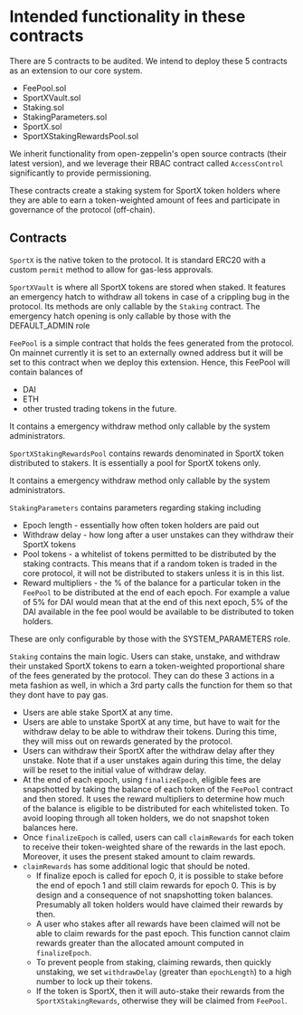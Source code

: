 # Intended functionality in these contracts
There are 5 contracts to be audited. We intend to deploy these 5 contracts as an extension to our core system. 

- FeePool.sol
- SportXVault.sol
- Staking.sol
- StakingParameters.sol
- SportX.sol
- SportXStakingRewardsPool.sol

We inherit functionality from open-zeppelin's open source contracts (their latest version), and we leverage their RBAC contract called `AccessControl` significantly to provide permissioning. 

These contracts create a staking system for SportX token holders where they are able to earn a token-weighted amount of fees and participate in governance of the protocol (off-chain). 

## Contracts

`SportX` is the native token to the protocol. It is standard ERC20 with a custom `permit` method to allow for gas-less approvals.

`SportXVault` is where all SportX tokens are stored when staked. It features an emergency hatch to withdraw all tokens in case of a crippling bug in the protocol. Its methods are only callable by the `Staking` contract. The emergency hatch opening is only callable by those with the DEFAULT_ADMIN role

`FeePool` is a simple contract that holds the fees generated from the protocol. On mainnet currently it is set to an externally owned address but it will be set to this contract when we deploy this extension. Hence, this FeePool will contain balances of 

- DAI
- ETH
- other trusted trading tokens in the future. 

It contains a emergency withdraw method only callable by the system administrators. 

`SportXStakingRewardsPool` contains rewards denominated in SportX token distributed to stakers. It is essentially a pool for SportX tokens only. 

It contains a emergency withdraw method only callable by the system administrators. 

`StakingParameters` contains parameters regarding staking including

- Epoch length - essentially how often token holders are paid out
- Withdraw delay - how long after a user unstakes can they withdraw their SportX tokens
- Pool tokens - a whitelist of tokens permitted to be distributed by the staking contracts. This means that if a random token is traded in the core protocol, it will not be distributed to stakers unless it is in this list.
- Reward multipliers - the % of the balance for a particular token in the `FeePool` to be distributed at the end of each epoch. For example a value of 5% for DAI would mean that at the end of this next epoch, 5% of the DAI available in the fee pool would be available to be distributed to token holders.

These are only configurable by those with the SYSTEM_PARAMETERS role.

`Staking` contains the main logic. Users can stake, unstake, and withdraw their unstaked SportX tokens to earn a token-weighted proportional share of the fees generated by the protocol. They can do these 3 actions in a meta fashion as well, in which a 3rd party calls the function for them so that they dont have to pay gas. 

- Users are able stake SportX at any time.
- Users are able to unstake SportX at any time, but have to wait for the withdraw delay  to be able to withdraw their tokens. During this time, they will miss out on rewards generated by the protocol. 
- Users can withdraw their SportX after the withdraw delay after they unstake. Note that if a user unstakes again during this time, the delay will be reset to the initial value of withdraw delay. 
- At the end of each epoch, using `finalizeEpoch`, eligible fees are snapshotted by taking the balance of each token of the `FeePool` contract and then stored. It uses the reward multipliers to determine how much of the balance is eligible to be distributed for each whitelisted token. To avoid looping through all token holders, we do not snapshot token balances here. 
- Once `finalizeEpoch` is called, users can call `claimRewards` for each token to receive their token-weighted share of the rewards in the last epoch. Moreover, it uses the present staked amount to claim rewards. 
- `claimRewards` has some additional logic that should be noted. 
    - If finalize epoch is called for epoch 0, it is possible to stake before the end of epoch 1 and still claim rewards for epoch 0. This is by design and a consequence of not snapshotting token balances. Presumably all token holders would have claimed their rewards by then.
    - A user who stakes after all rewards have been claimed will not be able to claim rewards for the past epoch. This function cannot claim rewards greater than the allocated amount computed in `finalizeEpoch`. 
    - To prevent people from staking, claiming rewards, then quickly unstaking, we set `withdrawDelay` (greater than `epochLength`) to a high number to lock up their tokens. 
    - If the token is SportX, then it will auto-stake their rewards from the `SportXStakingRewards`, otherwise they will be claimed from `FeePool`.


